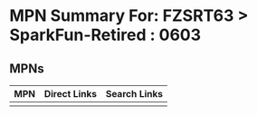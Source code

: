 



# MPN Summary For: FZSRT63 > SparkFun-Retired : 0603

## MPNs
  

|MPN|Direct Links|Search Links|
| :--- | :--- | :--- |
||||

